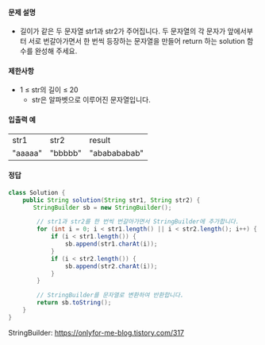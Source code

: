 #### 문제 설명
- 길이가 같은 두 문자열 str1과 str2가 주어집니다. 두 문자열의 각 문자가 앞에서부터 서로 번갈아가면서 한 번씩 등장하는 문자열을 만들어 return 하는 solution 함수를 완성해 주세요.

#### 제한사항
- 1 ≤ str의 길이 ≤ 20
  - str은 알파벳으로 이루어진 문자열입니다.

#### 입출력 예<br>
|   |   |   |
|---|---|---|
|str1|str2|result|
|"aaaaa"|"bbbbb"|"ababababab"|
#### 정답
```java
class Solution {
    public String solution(String str1, String str2) {
       StringBuilder sb = new StringBuilder();

        // str1과 str2를 한 번씩 번갈아가면서 StringBuilder에 추가합니다.
        for (int i = 0; i < str1.length() || i < str2.length(); i++) {
            if (i < str1.length()) {
                sb.append(str1.charAt(i));
            }
            if (i < str2.length()) {
                sb.append(str2.charAt(i));
            }
        }

        // StringBuilder를 문자열로 변환하여 반환합니다.
        return sb.toString();
    }
}
```

StringBuilder: https://onlyfor-me-blog.tistory.com/317
